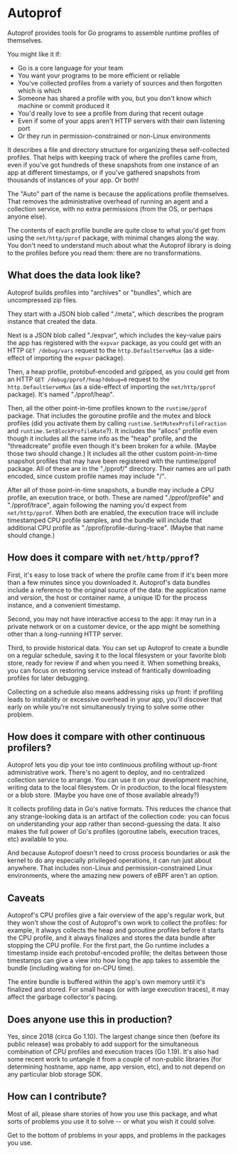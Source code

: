 # Autoprof

Autoprof provides tools for Go programs to assemble runtime profiles of themselves.

You might like it if:
- Go is a core language for your team
- You want your programs to be more efficient or reliable
- You've collected profiles from a variety of sources and then forgotten which is which
- Someone has shared a profile with you, but you don't know which machine or commit produced it
- You'd really love to see a profile from during that recent outage
- Even if some of your apps aren't HTTP servers with their own listening port
- Or they run in permission-constrained or non-Linux environments

It describes a file and directory structure for organizing these self-collected profiles.
That helps with keeping track of where the profiles came from, even if you've got hundreds of these snapshots from one instance of an app at different timestamps, or if you've gathered snapshots from thousands of instances of your app.
Or both!

The "Auto" part of the name is because the applications profile themselves.
That removes the administrative overhead of running an agent and a collection service, with no extra permissions (from the OS, or perhaps anyone else).

The contents of each profile bundle are quite close to what you'd get from using the `net/http/pprof` package, with minimal changes along the way.
You don't need to understand much about what the Autoprof library is doing to the profiles before you read them: there are no transformations.

## What does the data look like?

Autoprof builds profiles into "archives" or "bundles", which are uncompressed zip files.

They start with a JSON blob called "./meta", which describes the program instance that created the data.

Next is a JSON blob called "./expvar", which includes the key-value pairs the app has registered with the `expvar` package, as you could get with an HTTP `GET /debug/vars` request to the `http.DefaultServeMux` (as a side-effect of importing the `expvar` package).

Then, a heap profile, protobuf-encoded and gzipped, as you could get from an HTTP `GET /debug/pprof/heap?debug=0` request to the `http.DefaultServeMux` (as a side-effect of importing the `net/http/pprof` package).
It's named "./pprof/heap".

Then, all the other point-in-time profiles known to the `runtime/pprof` package.
That includes the goroutine profile and the mutex and block profiles (did you activate them by calling `runtime.SetMutexProfileFraction` and `runtime.SetBlockProfileRate`?).
It includes the "allocs" profile even though it includes all the same info as the "heap" profile, and the "threadcreate" profile even though it's been broken for a while.
(Maybe those two should change.)
It includes all the other custom point-in-time snapshot profiles that may have been registered with the runtime/pprof package.
All of these are in the "./pprof/" directory. Their names are url path encoded, since custom profile names may include "/".

After all of those point-in-time snapshots, a bundle may include a CPU profile, an execution trace, or both.
These are named "./pprof/profile" and "./pprof/trace", again following the naming you'd expect from `net/http/pprof`.
When both are enabled, the execution trace will include timestamped CPU profile samples, and the bundle will include that additional CPU profile as "./pprof/profile-during-trace".
(Maybe that name should change.)

## How does it compare with `net/http/pprof`?

First, it's easy to lose track of where the profile came from if it's been more than a few minutes since you downloaded it.
Autoprof's data bundles include a reference to the original source of the data: the application name and version, the host or container name, a unique ID for the process instance, and a convenient timestamp.

Second, you may not have interactive access to the app: it may run in a private network or on a customer device, or the app might be something other than a long-running HTTP server.

Third, to provide historical data.
You can set up Autoprof to create a bundle on a regular schedule, saving it to the local filesystem or your favorite blob store, ready for review if and when you need it.
When something breaks, you can focus on restoring service instead of frantically downloading profiles for later debugging.

Collecting on a schedule also means addressing risks up front: if profiling leads to instability or excessive overhead in your app, you'll discover that early on while you're not simultaneously trying to solve some other problem.

## How does it compare with other continuous profilers?

Autoprof lets you dip your toe into continuous profiling without up-front administrative work.
There's no agent to deploy, and no centralized collection service to arrange.
You can use it on your development machine, writing data to the local filesystem.
Or in production, to the local filesystem or a blob store.
(Maybe you have one of those available already?)

It collects profiling data in Go's native formats.
This reduces the chance that any strange-looking data is an artifact of the collection code: you can focus on understanding your app rather than second-guessing the data.
It also makes the full power of Go's profiles (goroutine labels, execution traces, etc) available to you.

And because Autoprof doesn't need to cross process boundaries or ask the kernel to do any especially privileged operations, it can run just about anywhere.
That includes non-Linux and permission-constrained Linux environments, where the amazing new powers of eBPF aren't an option.

## Caveats

Autoprof's CPU profiles give a fair overview of the app's regular work, but they won't show the cost of Autoprof's own work to collect the profiles: for example, it always collects the heap and goroutine profiles before it starts the CPU profile, and it always finalizes and stores the data bundle after stopping the CPU profile.
For the first part, the Go runtime includes a timestamp inside each protobuf-encoded profile; the deltas between those timestamps can give a view into how long the app takes to assemble the bundle (including waiting for on-CPU time).

The entire bundle is buffered within the app's own memory until it's finalized and stored.
For small heaps (or with large execution traces), it may affect the garbage collector's pacing.

## Does anyone use this in production?

Yes, since 2018 (circa Go 1.10).
The largest change since then (before its public release) was probably to add support for the simultaneous combination of CPU profiles and execution traces (Go 1.19).
It's also had some recent work to untangle it from a couple of non-public libraries (for determining hostname, app name, app version, etc), and to not depend on any particular blob storage SDK.

## How can I contribute?

Most of all, please share stories of how you use this package, and what sorts of problems you use it to solve -- or what you wish it could solve.

Get to the bottom of problems in your apps, and problems in the packages you use.
